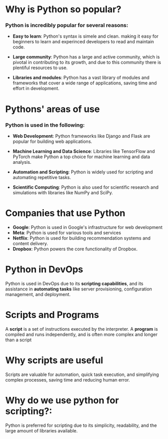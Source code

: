 # Why is Python so popular?

### Python is incredibly popular for several reasons:
* **Easy to learn**: Python's syntax is simele and clean. making it easy for beginners to learn and experinced developers to read and maintain code.

* **Large community**: Python has a large and active community, which is pivotal in contributing to its growth, and due to this community there is plentiful resources to use.
* **Libraries and modules**: Python has a vast library of modules and frameworks that cover a wide range of applications, saving time and effort in development.

# Pythons' areas of use

### Python is used in the following:

* **Web Development**: Python frameworks like Django and Flask are popular for building web applications.

* **Machine Learning and Data Science**: Libraries like TensorFlow and PyTorch make Python a top choice for machine learning and data analysis.

* **Automation and Scripting**: Python is widely used for scripting and automating repetitive tasks.

* **Scientific Computing**: Python is also used for scientific research and simulations with libraries like NumPy and SciPy.

# Companies that use Python

* **Google**: Python is used in Google's infrastructure for web development
*  **Meta**: Python is used for various tools and services
* **Netflix**: Python is used for building recommendation systems and content delivery.
* **Dropbox**: Python powers the core functionality of Dropbox.

# Python in DevOps
Python is used in DevOps due to its **scripting capabilities**, and its assistance in **automating tasks** like server provisioning, configuration management, and deployment.

# Scripts and Programs
A **script** is a set of instructions executed by the interpreter. A **program** is compiled and runs independently, and is often more complex and longer than a script
# Why scripts are useful
Scripts are valuable for automation, quick task execution, and simplifying complex processes, saving time and reducing human error.
# Why do we use python for scripting?:
Python is preferred for scripting due to its simplicity, readability, and the large amount of libraries available.
